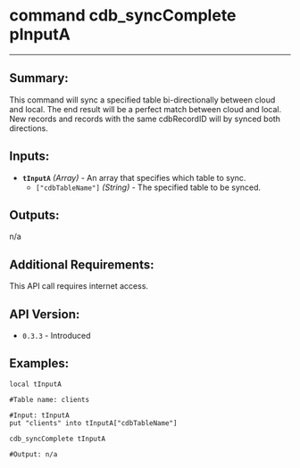 # command cdb_syncComplete pInputA
---

## Summary:
This command will sync a specified table bi-directionally between cloud and local. The end result will be a perfect match between cloud and local. New records and records with the same cdbRecordID will by synced both directions.

## Inputs:
* **`tInputA`** *(Array)* - An array that specifies which table to sync.
    * `["cdbTableName"]` *(String)* - The specified table to be synced.
  	

## Outputs:
n/a

## Additional Requirements:
This API call requires internet access.

## API Version:
* `0.3.3` - Introduced

## Examples:
```
local tInputA

#Table name: clients

#Input: tInputA
put "clients" into tInputA["cdbTableName"]
     
cdb_syncComplete tInputA

#Output: n/a 

``` 
